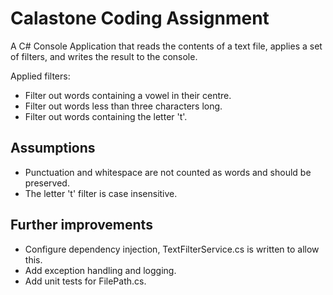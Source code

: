 # Calastone Coding Assignment

A C# Console Application that reads the contents of a text file, applies a set of filters, and writes the result to the console.

Applied filters:

* Filter out words containing a vowel in their centre.
* Filter out words less than three characters long.
* Filter out words containing the letter 't'.

## Assumptions

* Punctuation and whitespace are not counted as words and should be preserved.
* The letter 't' filter is case insensitive.

## Further improvements

* Configure dependency injection, TextFilterService.cs is written to allow this.
* Add exception handling and logging.
* Add unit tests for FilePath.cs.